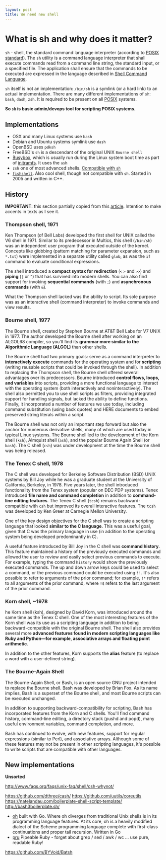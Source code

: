 ```yaml
---
layout: post
title: We need new shell
---
```


# What is sh and why does it matter?

`sh` - shell, the standard command language interpreter (according to [POSIX standard](http://pubs.opengroup.org/onlinepubs/009695399/utilities/sh.html)). The `sh` utility is a command language interpreter that shall execute commands read from a command line string, the standard input, or a specified file. The application shall ensure that the commands to be executed are expressed in the language described in [Shell Command Language](http://pubs.opengroup.org/onlinepubs/009695399/utilities/xcu_chap02.html).

`sh` itself is not an implementation: `/bin/sh` is a symlink (or a hard link) to an actual implementation. There are many different implementations of `sh`: `bash`, `dash`, `zsh`. It is required to be present on all [POSIX](https://en.wikipedia.org/wiki/POSIX) systems.

**So `sh` is basic admin/devops tool for scripting POSIX systems.**

## Implementations

 - OSX and many Linux systems use `bash`
 - Debian and Ubuntu systems symlink use `dash`
 - OpenBSD uses `pdksh`
 - FreeBSD's `sh` is a descendant of the original UNIX `Bourne shell`
 - [Busybox](https://en.wikipedia.org/wiki/BusyBox), which is usually run during the Linux system boot time as part of [initramfs](https://en.wikipedia.org/wiki/Initramfs). It uses the `ash`
 - `zsh` one of most advanced shells. [Compatible with `sh`](http://zsh.sourceforge.net/FAQ/zshfaq02.html)
 - [`fishshell`](http://fishshell.com/). Also cool shell, though not compatible with `sh`. Started in 2005 and written in C++.

## History

**IMPORTANT**: this section partially copied from this [article](http://www.ibm.com/developerworks/library/l-linux-shells/). Intention to make accents in texts as I see it.

### Thompson shell, 1971

Ken Thompson (of Bell Labs) developed the first shell for UNIX called the V6 shell in 1971. Similar to its predecessor in Multics, this shell (`/bin/sh`) was an independent user program that executed outside of the kernel. Concepts like globbing (pattern matching for parameter expansion, such as `*.txt`) were implemented in a separate utility called `glob`, as was the `if` command to evaluate conditional expressions.

The shell introduced a **compact syntax for redirection** (`<` `>` and `>>`) and **piping** (`|` or `^`) that has survived into modern shells. You can also find support for invoking **sequential commands** (with `;`) and **asynchronous commands** (with `&`).

What the Thompson shell lacked was the ability to script. Its sole purpose was as an interactive shell (command interpreter) to invoke commands and view results.

### Bourne shell, 1977

The Bourne shell, created by Stephen Bourne at AT&T Bell Labs for V7 UNIX in 1977. The author developed the Bourne shell after working on an ALGOL68 compiler, so you'll find its **grammar more similar to the Algorithmic Language (ALGOL)** than other shells.

The Bourne shell had two primary goals: serve as a command interpreter to **interactively execute** commands for the operating system and for **scripting** (writing reusable scripts that could be invoked through the shell). In addition to replacing the Thompson shell, the Bourne shell offered several advantages over its predecessors. Bourne introduced **control flows, loops, and variables** into scripts, providing a more functional language to interact with the operating system (both interactively and noninteractively). The shell also permitted you to use shell scripts as filters, providing integrated support for handling signals, but lacked the ability to define functions. Finally, it incorporated a number of features we use today, including command substitution (using back quotes) and HERE documents to embed preserved string literals within a script.

The Bourne shell was not only an important step forward but also the anchor for numerous derivative shells, many of which are used today in typical Linux systems. The Bourne shell led to the development of the Korn shell (`ksh`), Almquist shell (`ash`), and the popular Bourne Again Shell (or `bash`). The C shell (`csh`) was under development at the time the Bourne shell was being released.

### The Tenex C shell, 1978

The C shell was developed for Berkeley Software Distribution (BSD) UNIX systems by Bill Joy while he was a graduate student at the University of California, Berkeley, in 1978. Five years later, the shell introduced functionality from the Tenex system (popular on DEC PDP systems). Tenex introduced **file name and command completion** in addition to **command-line editing features**. The Tenex C shell (`tcsh`) remains backward-compatible with `csh` but improved its overall interactive features. The `tcsh` was developed by Ken Greer at Carnegie Mellon University.

One of the key design objectives for the C shell was to create a scripting language that looked **similar to the C language**. This was a useful goal, given that C was the primary language in use (in addition to the operating system being developed predominantly in C).

A useful feature introduced by Bill Joy in the C shell was **command history**. This feature maintained a history of the previously executed commands and allowed the user to review and easily select previous commands to execute. For example, typing the command `history` would show the previously executed commands. The up and down arrow keys could be used to select a command, or the previous command could be executed using `!!`. It's also possible to refer to arguments of the prior command; for example, `!*` refers to all arguments of the prior command, where `!$` refers to the last argument of the prior command.

### Korn shell, ~1978
he Korn shell (ksh), designed by David Korn, was introduced around the same time as the Tenex C shell. One of the most interesting features of the Korn shell was its use as a scripting language in addition to being backward-compatible with the original Bourne shell. The shell also provides several more **advanced features found in modern scripting languages like Ruby and Python—for example, associative arrays and floating point arithmetic**.

In addition to the other features, Korn supports the **alias** feature (to replace a word with a user-defined string).

### The Bourne-Again Shell
The Bourne-Again Shell, or Bash, is an open source GNU project intended to replace the Bourne shell. Bash was developed by Brian Fox. As its name implies, Bash is a superset of the Bourne shell, and most Bourne scripts can be executed unchanged.

In addition to supporting backward-compatibility for scripting, Bash has incorporated features from the Korn and C shells. You'll find command history, command-line editing, a directory stack (pushd and popd), many useful environment variables, command completion, and more.

Bash has continued to evolve, with new features, support for regular expressions (similar to Perl), and associative arrays. Although some of these features may not be present in other scripting languages, it's possible to write scripts that are compatible with other languages.

## New implementations
**Unsorted**

http://www.faqs.org/faqs/unix-faq/shell/csh-whynot/

https://github.com/dthree/cash/
https://github.com/uutils/coreutils
https://natelandau.com/boilerplate-shell-script-template/
http://bash3boilerplate.sh/
- [oh](https://github.com/michaelmacinnis/oh) built with Go. Where oh diverges from traditional Unix shells is in its programming language features. At its core, oh is a heavily modified dialect of the Scheme programming language complete with first-class continuations and proper tail recursion. Written in Go
- [pru](https://github.com/grosser/pru) Pipeable Ruby - forget about grep / sed / awk / wc ... use pure, readable Ruby!

https://github.com/BYVoid/Batsh

